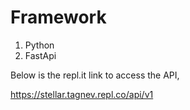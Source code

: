 # Framework
1. Python
2. FastApi

Below is the repl.it link to access the API,

https://stellar.tagnev.repl.co/api/v1
